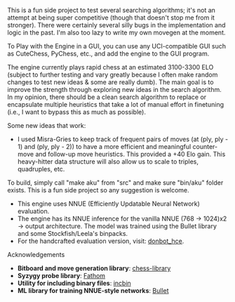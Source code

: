 This is a fun side project to test several searching algorithms; it's not an attempt at being super competitive (though that doesn't stop me from it stronger). There were certainly several silly bugs in the implementation and logic in the past. I'm also too lazy to write my own movegen at the moment.

To Play with the Engine in a GUI, you can use any UCI-compatible GUI such as CuteChess, PyChess, etc., and add the engine to the GUI program.  

The engine currently plays rapid chess at an estimated 3100-3300 ELO (subject to further testing and vary greatly because I often make random changes to test new ideas & some are really dumb). The main goal is to improve the strength through exploring new ideas in the search algorithm. In my opinion, there should be a clean search algorithm to replace or encapsulate multiple heuristics that take a lot of manual effort in finetuning (i.e., I want to bypass this as much as possible). 

Some new ideas that work:
- I used Misra-Gries to keep track of frequent pairs of moves (at (ply, ply - 1) and (ply, ply - 2)) to have a more efficient and meaningful counter-move and follow-up move heuristics. This provided a +40 Elo gain. This heavy-hitter data structure will also allow us to scale to triples, quadruples, etc.


To build, simply call "make aku" from "src" and make sure "bin/aku" folder exists. This is a fun side project so any suggestion is welcome. 

- This engine uses NNUE (Efficiently Updatable Neural Network) evaluation.  
- The engine has its NNUE inference for the vanilla NNUE (768 -> 1024)x2 -> output architecture. The model was trained using the Bullet library and some Stockfish/Leela's binpacks. 
- For the handcrafted evaluation version, visit: [donbot_hce](https://github.com/hoavu-cs/donbot_hce).


Acknowledgements

- **Bitboard and move generation library**: [chess-library](https://github.com/Disservin/chess-library)
- **Syzygy probe library**: [Fathom](https://github.com/jdart1/Fathom)
- **Utility for including binary files**: [incbin](https://github.com/graphitemaster/incbin)
- **ML library for training NNUE-style networks**: [Bullet](https://github.com/graphitemaster/incbin) 




